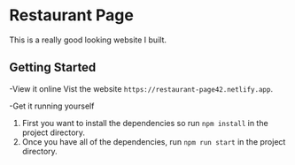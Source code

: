 # Restaurant Page

This is a really good looking website I built.

## Getting Started

-View it online
Vist the website `https://restaurant-page42.netlify.app`.

-Get it running yourself

1. First you want to install the dependencies so run `npm install` in the project directory.
2. Once you have all of the dependencies, run `npm run start` in the project directory.
